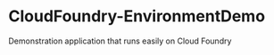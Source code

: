 CloudFoundry-EnvironmentDemo
============================

Demonstration application that runs easily on Cloud Foundry
